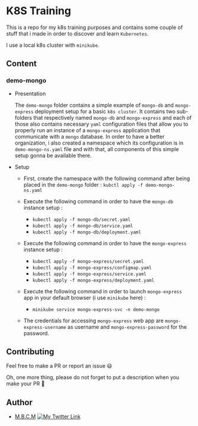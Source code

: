 # K8S Training

This is a repo for my k8s training purposes and contains some couple of stuff that i made in order to discover and learn `Kubernetes`.

I use a local k8s cluster with `minikube`.

## Content

### demo-mongo

- Presentation

    The `demo-mongo` folder contains a simple example of `mongo-db` and `mongo-express` deployment setup for a basic `k8s cluster`. It contains two sub-folders that respectively named `mongo-db` and `mongo-express` and each of those also contains necessary `yaml` configuration files that allow you to properly run an instance of a `mongo-express` application that communicate with a `mongo` database.
    In order to have a better organization, i also created a namespace which its configuration is in `demo-mongo-ns.yaml` file and with that, all components of this simple setup gonna be available there.

- Setup

    - First, create the namespace with the following command after being placed in the `demo-mongo` folder : `kubctl apply -f demo-mongo-ns.yaml`

    - Execute the following command in order to have the `mongo-db` instance setup :
        - `kubectl apply -f mongo-db/secret.yaml` 
        - `kubectl apply -f mongo-db/service.yaml` 
        - `kubectl apply -f mongo-db/deployment.yaml`

    - Execute the following command in order to have the `mongo-express` instance setup :
        - `kubectl apply -f mongo-express/secret.yaml` 
        - `kubectl apply -f mongo-express/configmap.yaml` 
        - `kubectl apply -f mongo-express/service.yaml` 
        - `kubectl apply -f mongo-express/deployment.yaml`

    - Execute the following command in order to launch `mongo-express` app in your default browser (i use `minikube` here) :
        - `minikube service mongo-express-svc -n demo-mongo` 

    - The credentials for accessing `mongo-express` web app are `mongo-express-username` as username and `mongo-express-password` for the password.

## Contributing

Feel free to make a PR or report an issue 😃

Oh, one more thing, please do not forget to put a description when you make your PR 🙂

## Author

- [M.B.C.M](https://itdev.sn)
[![My Twitter Link](https://img.shields.io/twitter/follow/the_it_dev?style=social)](https://twitter.com/the_it_dev)